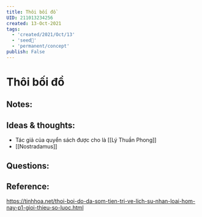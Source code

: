 ```yaml
---
title: Thôi bối đồ
UID: 211013234256
created: 13-Oct-2021
tags:
  - 'created/2021/Oct/13'
  - 'seed🥜'
  - 'permanent/concept'
publish: False
---
```

# Thôi bối đồ

## Notes:


## Ideas & thoughts:
- Tác giả của quyển sách được cho là [[Lý Thuần Phong]]
- [[Nostradamus]]

## Questions:

## Reference:
https://tinhhoa.net/thoi-boi-do-da-som-tien-tri-ve-lich-su-nhan-loai-hom-nay-p1-gioi-thieu-so-luoc.html